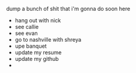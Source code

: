 dump a bunch of shit that i'm gonna do soon here

- hang out with nick
- see callie
- see evan
- go to nashville with shreya
- upe banquet
- update my resume
- update my github
- 